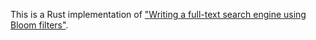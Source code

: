This is a Rust implementation of ["Writing a full-text search engine using Bloom filters"](https://www.stavros.io/posts/bloom-filter-search-engine/).
